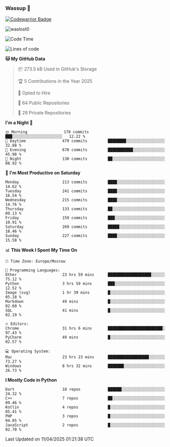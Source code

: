 ### Wassup 👋

[![Codewarrior Badge](https://www.codewars.com/users/waslost/badges/small)](https://www.codewars.com/users/waslost)

<p align="left"> <img src="https://komarev.com/ghpvc/?username=waslost0" alt="waslost0" /></p>

<!--START_SECTION:waka-->
![Code Time](http://img.shields.io/badge/Code%20Time-5%2C571%20hrs%2038%20mins-blue)

![Lines of code](https://img.shields.io/badge/From%20Hello%20World%20I%27ve%20Written-1.5%20million%20lines%20of%20code-blue)

**🐱 My GitHub Data** 

> 📦 273.5 kB Used in GitHub's Storage 
 > 
> 🏆 5 Contributions in the Year 2025
 > 
> 💼 Opted to Hire
 > 
> 📜 64 Public Repositories 
 > 
> 🔑 29 Private Repositories 
 > 
**I'm a Night 🦉** 

```text
🌞 Morning                178 commits         ███░░░░░░░░░░░░░░░░░░░░░░   12.22 % 
🌆 Daytime                479 commits         ████████░░░░░░░░░░░░░░░░░   32.88 % 
🌃 Evening                670 commits         ███████████░░░░░░░░░░░░░░   45.98 % 
🌙 Night                  130 commits         ██░░░░░░░░░░░░░░░░░░░░░░░   08.92 % 
```
📅 **I'm Most Productive on Saturday** 

```text
Monday                   213 commits         ████░░░░░░░░░░░░░░░░░░░░░   14.62 % 
Tuesday                  241 commits         ████░░░░░░░░░░░░░░░░░░░░░   16.54 % 
Wednesday                215 commits         ████░░░░░░░░░░░░░░░░░░░░░   14.76 % 
Thursday                 133 commits         ██░░░░░░░░░░░░░░░░░░░░░░░   09.13 % 
Friday                   159 commits         ███░░░░░░░░░░░░░░░░░░░░░░   10.91 % 
Saturday                 269 commits         █████░░░░░░░░░░░░░░░░░░░░   18.46 % 
Sunday                   227 commits         ████░░░░░░░░░░░░░░░░░░░░░   15.58 % 
```


📊 **This Week I Spent My Time On** 

```text
🕑︎ Time Zone: Europe/Moscow

💬 Programming Languages: 
Other                    23 hrs 59 mins      ███████████████████░░░░░░   75.12 % 
Python                   3 hrs 59 mins       ███░░░░░░░░░░░░░░░░░░░░░░   12.52 % 
Image (svg)              1 hr 39 mins        █░░░░░░░░░░░░░░░░░░░░░░░░   05.18 % 
Markdown                 49 mins             █░░░░░░░░░░░░░░░░░░░░░░░░   02.60 % 
SQL                      41 mins             █░░░░░░░░░░░░░░░░░░░░░░░░   02.19 % 

🔥 Editors: 
Chrome                   31 hrs 6 mins       ████████████████████████░   97.43 % 
PyCharm                  49 mins             █░░░░░░░░░░░░░░░░░░░░░░░░   02.57 % 

💻 Operating System: 
Mac                      23 hrs 23 mins      ██████████████████░░░░░░░   73.27 % 
Windows                  8 hrs 32 mins       ███████░░░░░░░░░░░░░░░░░░   26.73 % 
```

**I Mostly Code in Python** 

```text
Dart                     18 repos            ██████░░░░░░░░░░░░░░░░░░░   24.32 % 
C++                      7 repos             ██░░░░░░░░░░░░░░░░░░░░░░░   09.46 % 
Kotlin                   4 repos             █░░░░░░░░░░░░░░░░░░░░░░░░   05.41 % 
PHP                      3 repos             █░░░░░░░░░░░░░░░░░░░░░░░░   04.05 % 
JavaScript               2 repos             █░░░░░░░░░░░░░░░░░░░░░░░░   02.70 % 
```




 Last Updated on 11/04/2025 01:21:38 UTC
<!--END_SECTION:waka-->

